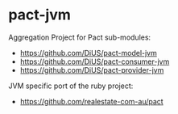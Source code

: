 pact-jvm
========

Aggregation Project for Pact sub-modules:
*  https://github.com/DiUS/pact-model-jvm
*  https://github.com/DiUS/pact-consumer-jvm
*  https://github.com/DiUS/pact-provider-jvm

JVM specific port of the ruby project:
*  https://github.com/realestate-com-au/pact